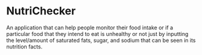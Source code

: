 # NutriChecker
An application that can help people monitor their food intake or if a particular food that they intend to eat is unhealthy or not just by inputting the level/amount of saturated fats, sugar, and sodium that can be seen in its nutrition facts.
